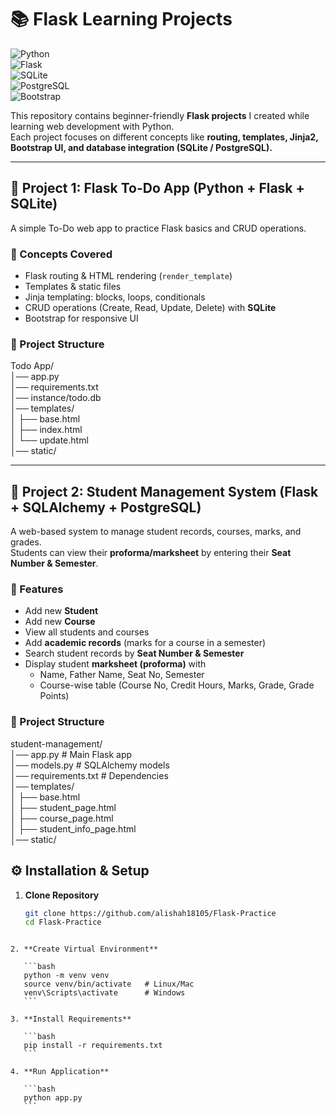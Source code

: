 # 📚 Flask Learning Projects  

![Python](https://img.shields.io/badge/Python-3.10%2B-blue?logo=python)  
![Flask](https://img.shields.io/badge/Flask-2.0%2B-black?logo=flask)  
![SQLite](https://img.shields.io/badge/SQLite-Database-lightgrey?logo=sqlite)  
![PostgreSQL](https://img.shields.io/badge/PostgreSQL-Database-blue?logo=postgresql)  
![Bootstrap](https://img.shields.io/badge/Bootstrap-5-purple?logo=bootstrap)  

This repository contains beginner-friendly **Flask projects** I created while learning web development with Python.  
Each project focuses on different concepts like **routing, templates, Jinja2, Bootstrap UI, and database integration (SQLite / PostgreSQL).**  

---

## 📝 Project 1: Flask To-Do App (Python + Flask + SQLite)  

A simple To-Do web app to practice Flask basics and CRUD operations.  

### 🔹 Concepts Covered  
- Flask routing & HTML rendering (`render_template`)  
- Templates & static files  
- Jinja templating: blocks, loops, conditionals  
- CRUD operations (Create, Read, Update, Delete) with **SQLite**  
- Bootstrap for responsive UI  

### 📂 Project Structure  
Todo App/  
│── app.py  
│── requirements.txt  
│── instance/todo.db  
│── templates/  
│ ├── base.html  
│ ├── index.html  
│ └── update.html  
│── static/   


---

## 📝 Project 2: Student Management System (Flask + SQLAlchemy + PostgreSQL)  

A web-based system to manage student records, courses, marks, and grades.  
Students can view their **proforma/marksheet** by entering their **Seat Number & Semester**.  

### 🔹 Features  
- Add new **Student**  
- Add new **Course**  
- View all students and courses  
- Add **academic records** (marks for a course in a semester)  
- Search student records by **Seat Number & Semester**  
- Display student **marksheet (proforma)** with  
  - Name, Father Name, Seat No, Semester  
  - Course-wise table (Course No, Credit Hours, Marks, Grade, Grade Points)  

### 📂 Project Structure 

student-management/  
│── app.py # Main Flask app  
│── models.py # SQLAlchemy models  
│── requirements.txt # Dependencies  
│── templates/  
│ ├── base.html  
│ ├── student_page.html  
│ ├── course_page.html  
│ ├── student_info_page.html  
│── static/  


## ⚙️ Installation & Setup  

1. **Clone Repository**
   ```bash
   git clone https://github.com/alishah18105/Flask-Practice
   cd Flask-Practice
````

2. **Create Virtual Environment**

   ```bash
   python -m venv venv
   source venv/bin/activate   # Linux/Mac  
   venv\Scripts\activate      # Windows
   ```

3. **Install Requirements**

   ```bash
   pip install -r requirements.txt
   ```

4. **Run Application**

   ```bash
   python app.py
   ```

````

